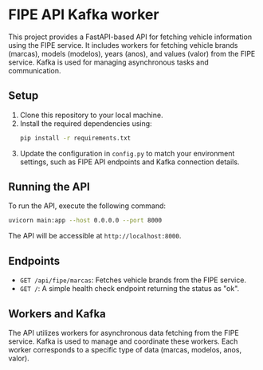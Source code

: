 
# FIPE API Kafka worker

This project provides a FastAPI-based API for fetching vehicle information using the FIPE service. It includes workers for fetching vehicle brands (marcas), models (modelos), years (anos), and values (valor) from the FIPE service. Kafka is used for managing asynchronous tasks and communication.

## Setup

1. Clone this repository to your local machine.
2. Install the required dependencies using:
   ```bash
   pip install -r requirements.txt
   ```
3. Update the configuration in `config.py` to match your environment settings, such as FIPE API endpoints and Kafka connection details.

## Running the API

To run the API, execute the following command:
```bash
uvicorn main:app --host 0.0.0.0 --port 8000
```

The API will be accessible at `http://localhost:8000`.

## Endpoints

- `GET /api/fipe/marcas`: Fetches vehicle brands from the FIPE service.
- `GET /`: A simple health check endpoint returning the status as "ok".

## Workers and Kafka

The API utilizes workers for asynchronous data fetching from the FIPE service. Kafka is used to manage and coordinate these workers. Each worker corresponds to a specific type of data (marcas, modelos, anos, valor).
